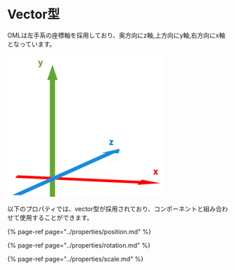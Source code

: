 # Vector型

OMLは左手系の座標軸を採用しており、奥方向にz軸,上方向にy軸,右方向にx軸となっています。

![](../.gitbook/assets/zuo-shou-zuo-biao-xi.png)

以下のプロパティでは、vector型が採用されており、コンポーネントと組み合わせて使用することができます。

{% page-ref page="../properties/position.md" %}

{% page-ref page="../properties/rotation.md" %}

{% page-ref page="../properties/scale.md" %}

